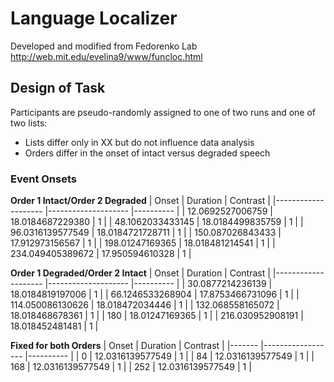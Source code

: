 # Language Localizer
Developed and modified from Fedorenko Lab <http://web.mit.edu/evelina9/www/funcloc.html>

## Design of Task
Participants are pseudo-randomly assigned to one of two runs and one of two lists:
- Lists differ only in XX but do not influence data analysis
- Orders differ in the onset of intact versus degraded speech

### Event Onsets
**Order 1 Intact/Order 2 Degraded**
| Onset              	| Duration           	| Contrast 	|
|--------------------	|--------------------	|----------	|
|  12.0692527006759  	|  18.0184687229380  	| 1        	|
|  48.1062033433145  	|  18.0184499835759  	| 1        	|
|  96.0316139577549  	|  18.0184721728711  	| 1        	|
|  150.087026843433  	|  17.912973156567   	| 1        	|
|  198.01247169365   	|  18.018481214541   	| 1        	|
|  234.049405389672  	|  17.950594610328   	| 1        	|

**Order 1 Degraded/Order 2 Intact**
| Onset              	| Duration           	| Contrast 	|
|--------------------	|--------------------	|----------	|
|  30.0877214236139  	|  18.0184819197006  	| 1        	|
|  66.1246533268904  	|  17.8753466731096  	| 1        	|
|  114.050086130626  	|  18.018472034446   	| 1        	|
|  132.068558165072  	|  18.018468678361   	| 1        	|
|  180               	|  18.01247169365    	| 1        	|
|  216.030952908191  	|  18.018452481481   	| 1        	|

**Fixed for both Orders**
| Onset 	| Duration         	| Contrast 	|
|-------	|------------------	|----------	|
|  0    	| 12.0316139577549 	| 1        	|
|  84   	| 12.0316139577549 	| 1        	|
|  168  	| 12.0316139577549 	| 1        	|
|  252  	| 12.0316139577549 	| 1        	|

